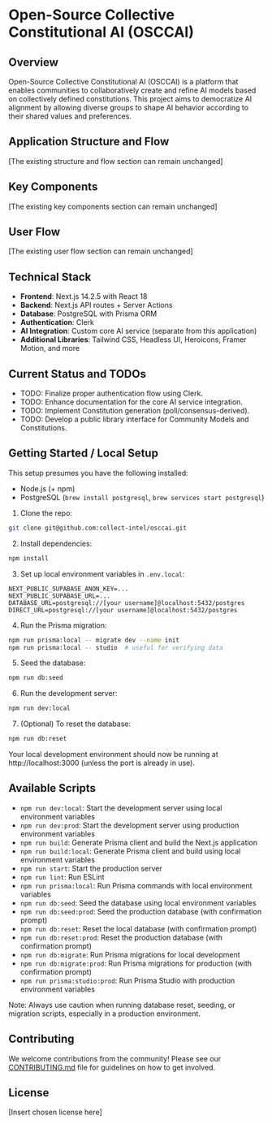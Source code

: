 # Open-Source Collective Constitutional AI (OSCCAI)

## Overview

Open-Source Collective Constitutional AI (OSCCAI) is a platform that enables communities to collaboratively create and refine AI models based on collectively defined constitutions. This project aims to democratize AI alignment by allowing diverse groups to shape AI behavior according to their shared values and preferences.

## Application Structure and Flow

[The existing structure and flow section can remain unchanged]

## Key Components

[The existing key components section can remain unchanged]

## User Flow

[The existing user flow section can remain unchanged]

## Technical Stack

- **Frontend**: Next.js 14.2.5 with React 18
- **Backend**: Next.js API routes + Server Actions
- **Database**: PostgreSQL with Prisma ORM
- **Authentication**: Clerk
- **AI Integration**: Custom core AI service (separate from this application)
- **Additional Libraries**: Tailwind CSS, Headless UI, Heroicons, Framer Motion, and more

## Current Status and TODOs

- TODO: Finalize proper authentication flow using Clerk.
- TODO: Enhance documentation for the core AI service integration.
- TODO: Implement Constitution generation (poll/consensus-derived).
- TODO: Develop a public library interface for Community Models and Constitutions.

## Getting Started / Local Setup

This setup presumes you have the following installed:

* Node.js (+ npm)
* PostgreSQL (`brew install postgresql`, `brew services start postgresql`)

1. Clone the repo:

```bash
git clone git@github.com:collect-intel/osccai.git
```

2. Install dependencies:

```bash
npm install
```

3. Set up local environment variables in `.env.local`:

```
NEXT_PUBLIC_SUPABASE_ANON_KEY=...
NEXT_PUBLIC_SUPABASE_URL=...
DATABASE_URL=postgresql://[your username]@localhost:5432/postgres
DIRECT_URL=postgresql://[your username]@localhost:5432/postgres
```

4. Run the Prisma migration:

```bash
npm run prisma:local -- migrate dev --name init
npm run prisma:local -- studio  # useful for verifying data
```

5. Seed the database:

```bash
npm run db:seed
```

6. Run the development server:

```bash
npm run dev:local
```

7. (Optional) To reset the database:

```bash
npm run db:reset
```

Your local development environment should now be running at http://localhost:3000 (unless the port is already in use).

## Available Scripts

- `npm run dev:local`: Start the development server using local environment variables
- `npm run dev:prod`: Start the development server using production environment variables
- `npm run build`: Generate Prisma client and build the Next.js application
- `npm run build:local`: Generate Prisma client and build using local environment variables
- `npm run start`: Start the production server
- `npm run lint`: Run ESLint
- `npm run prisma:local`: Run Prisma commands with local environment variables
- `npm run db:seed`: Seed the database using local environment variables
- `npm run db:seed:prod`: Seed the production database (with confirmation prompt)
- `npm run db:reset`: Reset the local database (with confirmation prompt)
- `npm run db:reset:prod`: Reset the production database (with confirmation prompt)
- `npm run db:migrate`: Run Prisma migrations for local development
- `npm run db:migrate:prod`: Run Prisma migrations for production (with confirmation prompt)
- `npm run prisma:studio:prod`: Run Prisma Studio with production environment variables

Note: Always use caution when running database reset, seeding, or migration scripts, especially in a production environment.

## Contributing

We welcome contributions from the community! Please see our [CONTRIBUTING.md](CONTRIBUTING.md) file for guidelines on how to get involved.

## License

[Insert chosen license here]